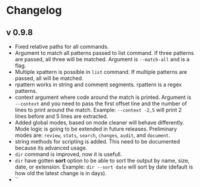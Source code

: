 # Changelog


## v 0.9.8

- Fixed relative paths for all commands.
- Argument to match all patterns passed to list command. If three patterns are passed, all three will be matched. Argument is `--match-all` and is a flag.
- Multiple xpattern is possible in `list` command. If multiple patterns are passed, all will be matched.
- rpattern works in string and comment segments. rpattern is a regex patterns.
- context argument where code around the match is printed. Argument is `--context` and you need to pass the first offset line and the number of lines to print around the match. Example: `--context -2,5` will print 2 lines before and 5 lines are extracted.
- Added global modes, based on mode cleaner will behave differently. Mode logic is going to be extended in future releases. Preliminary modes are: `review`, `stats`, `search`, `changes`, `audit`, and `document`.
- string methods for scripting is added. This need to be documented because its advanced usage.
- `dir` command is improved, now it is usefull.
- `dir` have gotten **sort** option to be able to sort the output by name, size, date, or extension. Example: `dir --sort date` will sort by date (default is how old the latest change is in days).
- ``